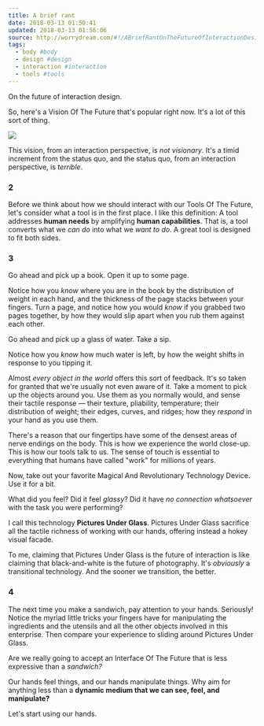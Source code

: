 ```yaml
---
title: A brief rant
date: 2018-03-13 01:50:41
updated: 2018-03-13 01:56:06
source: http://worrydream.com/#!/ABriefRantOnTheFutureOfInteractionDesign
tags:
  - body #body
  - design #design
  - interaction #interaction
  - tools #tools
---
```

On the future of interaction design.

So, here's a Vision Of The Future that's popular right now. It's a lot of this sort of thing.

![](A%20brief%20rant.html.resources/466D7EFE-ACBA-4838-92EA-28C30DADC38D.png)  

This vision, from an interaction perspective, is *not visionary*. It's a timid increment from the status quo, and the status quo, from an interaction perspective, is *terrible*.

### 2

Before we think about how we should interact with our Tools Of The Future, let's consider what a tool is in the first place. I like this definition: A tool addresses __human needs__ by amplifying __human capabilities__. That is, a tool converts what we *can do* into what we *want to do*. A great tool is designed to fit both sides.

### 3

Go ahead and pick up a book. Open it up to some page.

Notice how you *know* where you are in the book by the distribution of weight in each hand, and the thickness of the page stacks between your fingers. Turn a page, and notice how you would *know* if you grabbed two pages together, by how they would slip apart when you rub them against each other.

Go ahead and pick up a glass of water. Take a sip.

Notice how you *know* how much water is left, by how the weight shifts in response to you tipping it.

Almost *every object in the world* offers this sort of feedback. It's so taken for granted that we're usually not even aware of it. Take a moment to pick up the objects around you. Use them as you normally would, and sense their tactile response — their texture, pliability, temperature; their distribution of weight; their edges, curves, and ridges; how they *respond* in your hand as you use them.

There's a reason that our fingertips have some of the densest areas of nerve endings on the body. This is how we experience the world close-up. This is how our tools talk to us. The sense of touch is essential to everything that humans have called "work" for millions of years.

Now, take out your favorite Magical And Revolutionary Technology Device. Use it for a bit.

What did you feel? Did it feel *glassy*? Did it have *no connection whatsoever* with the task you were performing?

I call this technology __Pictures Under Glass__. Pictures Under Glass sacrifice all the tactile richness of working with our hands, offering instead a hokey visual facade.

To me, claiming that Pictures Under Glass is the future of interaction is like claiming that black-and-white is the future of photography. It's *obviously* a transitional technology. And the sooner we transition, the better.

### 4

The next time you make a sandwich, pay attention to your hands. Seriously! Notice the myriad little tricks your fingers have for manipulating the ingredients and the utensils and all the other objects involved in this enterprise. Then compare your experience to sliding around Pictures Under Glass.

Are we really going to accept an Interface Of The Future that is less expressive than a *sandwich?*

Our hands feel things, and our hands manipulate things. Why aim for anything less than a __dynamic medium that we can see, feel, and manipulate?__

Let's start using our hands.